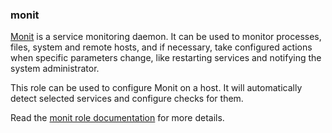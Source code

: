 ### monit

[Monit](https://mmonit.com/monit/) is a service monitoring daemon. It
can be used to monitor processes, files, system and remote hosts, and if
necessary, take configured actions when specific parameters change, like
restarting services and notifying the system administrator.

This role can be used to configure Monit on a host. It will
automatically detect selected services and configure checks for them.

Read the [monit role documentation](https://docs.debops.org/en/stable-3.2/ansible/roles/monit/) for more details.
